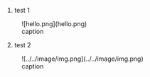 1. test 1
<figure markdown>
  ![hello.png](hello.png)
  <figcaption>caption</figcaption>
</figure markdown>

2. test 2
<figure markdown>
  ![../../image/img.png](../../image/img.png)
  <figcaption>caption</figcaption>
</figure markdown>